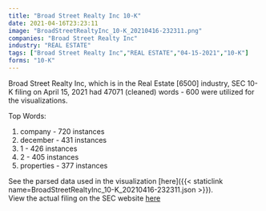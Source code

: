 ```yaml
---
title: "Broad Street Realty Inc 10-K"
date: 2021-04-16T23:23:11
image: "BroadStreetRealtyInc_10-K_20210416-232311.png"
companies: "Broad Street Realty Inc"
industry: "REAL ESTATE"
tags: ["Broad Street Realty Inc","REAL ESTATE","04-15-2021","10-K"]
forms: "10-K"
---
```

Broad Street Realty Inc, which is in the Real Estate [6500] industry, SEC 10-K filing on April 15, 2021 had 47071 (cleaned) words - 600 were utilized for the visualizations.

Top Words:
1. company - 720 instances
2. december - 431 instances
3. 1 - 426 instances
4. 2 - 405 instances
5. properties - 377 instances


See the parsed data used in the visualization [here]({{< staticlink name=BroadStreetRealtyInc_10-K_20210416-232311.json >}}).  
View the actual filing on the SEC website [here](https://www.sec.gov/Archives/edgar/data/764897/0001564590-21-018959.txt)